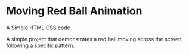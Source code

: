 # Moving Red Ball Animation
A Simple HTML CSS code 



A simple project that demonstrates a red ball moving across the screen, following a specific pattern.


